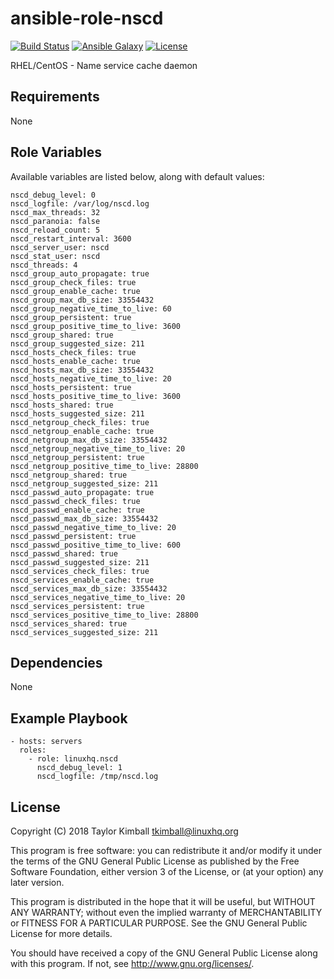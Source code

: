 # ansible-role-nscd

[![Build Status](https://travis-ci.org/linuxhq/ansible-role-nscd.svg?branch=master)](https://travis-ci.org/linuxhq/ansible-role-nscd)
[![Ansible Galaxy](https://img.shields.io/badge/ansible--galaxy-nscd-blue.svg?style=flat)](https://galaxy.ansible.com/linuxhq/nscd)
[![License](https://img.shields.io/badge/license-GPLv3-brightgreen.svg?style=flat)](COPYING)

RHEL/CentOS - Name service cache daemon

## Requirements

None

## Role Variables

Available variables are listed below, along with default values:

    nscd_debug_level: 0
    nscd_logfile: /var/log/nscd.log
    nscd_max_threads: 32
    nscd_paranoia: false
    nscd_reload_count: 5
    nscd_restart_interval: 3600
    nscd_server_user: nscd
    nscd_stat_user: nscd
    nscd_threads: 4
    nscd_group_auto_propagate: true
    nscd_group_check_files: true
    nscd_group_enable_cache: true
    nscd_group_max_db_size: 33554432
    nscd_group_negative_time_to_live: 60
    nscd_group_persistent: true
    nscd_group_positive_time_to_live: 3600
    nscd_group_shared: true
    nscd_group_suggested_size: 211
    nscd_hosts_check_files: true
    nscd_hosts_enable_cache: true
    nscd_hosts_max_db_size: 33554432
    nscd_hosts_negative_time_to_live: 20
    nscd_hosts_persistent: true
    nscd_hosts_positive_time_to_live: 3600
    nscd_hosts_shared: true
    nscd_hosts_suggested_size: 211
    nscd_netgroup_check_files: true
    nscd_netgroup_enable_cache: true
    nscd_netgroup_max_db_size: 33554432
    nscd_netgroup_negative_time_to_live: 20
    nscd_netgroup_persistent: true
    nscd_netgroup_positive_time_to_live: 28800
    nscd_netgroup_shared: true
    nscd_netgroup_suggested_size: 211
    nscd_passwd_auto_propagate: true
    nscd_passwd_check_files: true
    nscd_passwd_enable_cache: true
    nscd_passwd_max_db_size: 33554432
    nscd_passwd_negative_time_to_live: 20
    nscd_passwd_persistent: true
    nscd_passwd_positive_time_to_live: 600
    nscd_passwd_shared: true
    nscd_passwd_suggested_size: 211
    nscd_services_check_files: true
    nscd_services_enable_cache: true
    nscd_services_max_db_size: 33554432
    nscd_services_negative_time_to_live: 20
    nscd_services_persistent: true
    nscd_services_positive_time_to_live: 28800
    nscd_services_shared: true
    nscd_services_suggested_size: 211

## Dependencies

None

## Example Playbook

    - hosts: servers
      roles:
        - role: linuxhq.nscd
          nscd_debug_level: 1
          nscd_logfile: /tmp/nscd.log

## License

Copyright (C) 2018 Taylor Kimball <tkimball@linuxhq.org>

This program is free software: you can redistribute it and/or modify
it under the terms of the GNU General Public License as published by
the Free Software Foundation, either version 3 of the License, or
(at your option) any later version.

This program is distributed in the hope that it will be useful,
but WITHOUT ANY WARRANTY; without even the implied warranty of
MERCHANTABILITY or FITNESS FOR A PARTICULAR PURPOSE. See the
GNU General Public License for more details.

You should have received a copy of the GNU General Public License
along with this program. If not, see <http://www.gnu.org/licenses/>.
